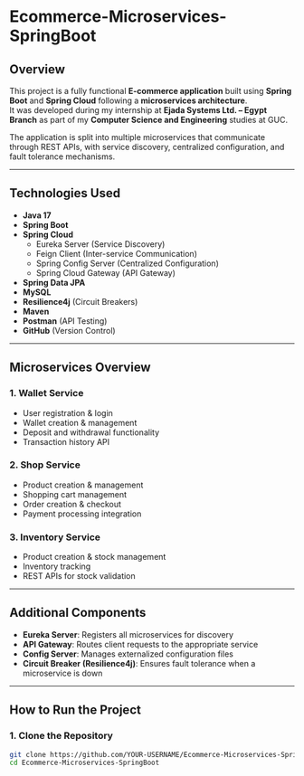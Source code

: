 # Ecommerce-Microservices-SpringBoot


##  Overview
This project is a fully functional **E-commerce application** built using **Spring Boot** and **Spring Cloud** following a **microservices architecture**.  
It was developed during my internship at **Ejada Systems Ltd. – Egypt Branch** as part of my **Computer Science and Engineering** studies at GUC.

The application is split into multiple microservices that communicate through REST APIs, with service discovery, centralized configuration, and fault tolerance mechanisms.

---

## Technologies Used
- **Java 17**
- **Spring Boot**
- **Spring Cloud**
  - Eureka Server (Service Discovery)
  - Feign Client (Inter-service Communication)
  - Spring Config Server (Centralized Configuration)
  - Spring Cloud Gateway (API Gateway)
- **Spring Data JPA**
- **MySQL**
- **Resilience4j** (Circuit Breakers)
- **Maven**
- **Postman** (API Testing)
- **GitHub** (Version Control)

---

##  Microservices Overview

### 1. **Wallet Service**
- User registration & login
- Wallet creation & management
- Deposit and withdrawal functionality
- Transaction history API

### 2. **Shop Service**
- Product creation & management
- Shopping cart management
- Order creation & checkout
- Payment processing integration

### 3. **Inventory Service**
- Product creation & stock management
- Inventory tracking
- REST APIs for stock validation

---

##  Additional Components
- **Eureka Server**: Registers all microservices for discovery
- **API Gateway**: Routes client requests to the appropriate service
- **Config Server**: Manages externalized configuration files
- **Circuit Breaker (Resilience4j)**: Ensures fault tolerance when a microservice is down

---

##  How to Run the Project

### 1. **Clone the Repository**
```bash
git clone https://github.com/YOUR-USERNAME/Ecommerce-Microservices-SpringBoot.git
cd Ecommerce-Microservices-SpringBoot

